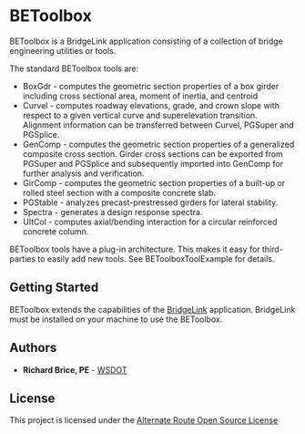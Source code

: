 # BEToolbox

BEToolbox is a BridgeLink application consisting of a collection of bridge engineering utilities or tools. 

The standard BEToolbox tools are:
* BoxGdr - computes the geometric section properties of a box girder including cross sectional area, moment of inertia, and centroid
* Curvel - computes roadway elevations, grade, and crown slope with respect to a given vertical curve and superelevation transition. Alignment information can be transferred between Curvel, PGSuper and PGSplice.
* GenComp - computes the geometric section properties of a generalized composite cross section. Girder cross sections can be exported from PGSuper and PGSplice and subsequently imported into GenComp for further analysis and verification.
* GirComp - computes the geometric section properties of a built-up or rolled steel section with a composite concrete slab.
* PGStable - analyzes precast-prestressed girders for lateral stability.
* Spectra - generates a design response spectra.
* UltCol - computes axial/bending interaction for a circular reinforced concrete column. 

BEToolbox tools have a plug-in architecture. This makes it easy for third-parties to easily add new tools. See BEToolboxToolExample for details.


## Getting Started
BEToolbox extends the capabilities of the [BridgeLink](https://github.com/WSDOT/BridgeLink) application. BridgeLink must be installed on your machine to use the BEToolbox.


## Authors

* **Richard Brice, PE** - [WSDOT](https://github.com/RickBrice)

## License

This project is licensed under the [Alternate Route Open Source License](http://www.wsdot.wa.gov/eesc/bridge/alternateroute/arosl.htm)
